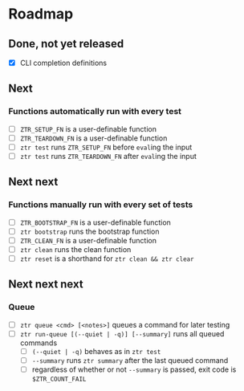 # Roadmap

## Done, not yet released

-   [x] CLI completion definitions

## Next

### Functions automatically run with every test

-   [ ] `ZTR_SETUP_FN` is a user-definable function
-   [ ] `ZTR_TEARDOWN_FN` is a user-definable function
-   [ ] `ztr test` runs `ZTR_SETUP_FN` before `eval`ing the input
-   [ ] `ztr test` runs `ZTR_TEARDOWN_FN` after `eval`ing the input

## Next next

### Functions manually run with every set of tests

-   [ ] `ZTR_BOOTSTRAP_FN` is a user-definable function
-   [ ] `ztr bootstrap` runs the bootstrap function
-   [ ] `ZTR_CLEAN_FN` is a user-definable function
-   [ ] `ztr clean` runs the clean function
-   [ ] `ztr reset` is a shorthand for `ztr clean && ztr clear`

## Next next next

### Queue

-   [ ] `ztr queue <cmd> [<notes>]` queues a command for later testing
-   [ ] `ztr run-queue [(--quiet | -q)] [--summary]` runs all queued commands
    -   [ ] `(--quiet | -q)` behaves as in `ztr test`
    -   [ ] `--summary` runs `ztr summary` after the last queued command
    -   [ ] regardless of whether or not `--summary` is passed, exit code is `$ZTR_COUNT_FAIL`
